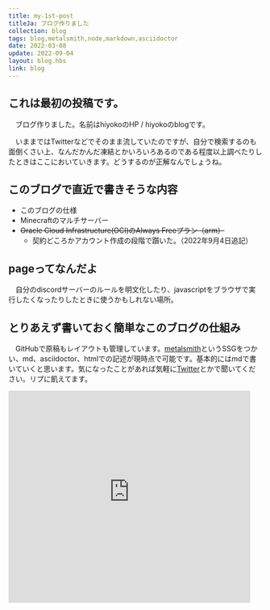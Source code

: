 ```yaml
---
title: my-1st-post
titleJa: ブログ作りました
collection: blog
tags: blog,metalsmith,node,markdown,asciidoctor
date: 2022-03-08
update: 2022-09-04
layout: blog.hbs
link: blog
---
```


## これは最初の投稿です。
　ブログ作りました。名前はhiyokoのHP / hiyokoのblogです。

　いままではTwitterなどでそのまま流していたのですが、自分で検索するのも面倒くさい上、なんだかんだ凍結とかいろいろあるのである程度以上調べたりしたときはここにおいていきます。どうするのが正解なんでしょうね。

## このブログで直近で書きそうな内容
* このブログの仕様
* Minecraftのマルチサーバー
* ~~Oracle Cloud Infrastructure(OCI)のAlways Freeプラン（arm）~~
	* 契約どころかアカウント作成の段階で躓いた。（2022年9月4日追記）

## pageってなんだよ
　自分のdiscordサーバーのルールを明文化したり、javascriptをブラウザで実行したくなったりしたときに使うかもしれない場所。

## とりあえず書いておく簡単なこのブログの仕組み
　GitHubで原稿もレイアウトも管理しています。[metalsmith](https://www.metalsmith.io/)というSSGをつかい、md、asciidoctor、htmlでの記述が現時点で可能です。基本的にはmdで書いていくと思います。気になったことがあれば気軽に[Twitter](https://twitter.com/Jewel_Flash)とかで聞いてください。リプに飢えてます。  
<iframe width="480px" height="420px" frameBorder="0" src="https://twitter-profile-embed.vercel.app?username=Jewel_Flash" />
